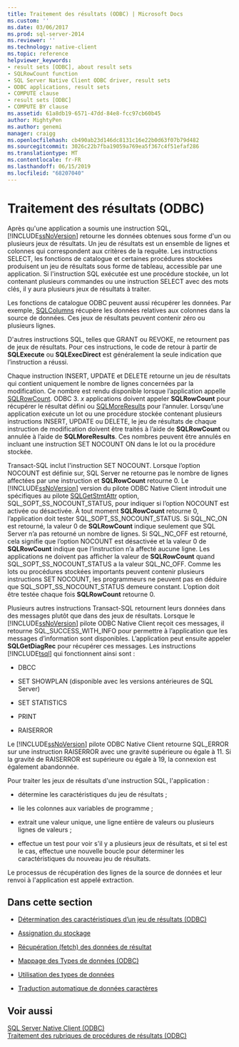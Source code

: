 ```yaml
---
title: Traitement des résultats (ODBC) | Microsoft Docs
ms.custom: ''
ms.date: 03/06/2017
ms.prod: sql-server-2014
ms.reviewer: ''
ms.technology: native-client
ms.topic: reference
helpviewer_keywords:
- result sets [ODBC], about result sets
- SQLRowCount function
- SQL Server Native Client ODBC driver, result sets
- ODBC applications, result sets
- COMPUTE clause
- result sets [ODBC]
- COMPUTE BY clause
ms.assetid: 61a8db19-6571-47dd-84e8-fcc97cb60b45
author: MightyPen
ms.author: genemi
manager: craigg
ms.openlocfilehash: cb490ab23d146dc8131c16e22b0d63f07b79d482
ms.sourcegitcommit: 3026c22b7fba19059a769ea5f367c4f51efaf286
ms.translationtype: MT
ms.contentlocale: fr-FR
ms.lasthandoff: 06/15/2019
ms.locfileid: "68207040"
---
```

# <a name="processing-results-odbc"></a>Traitement des résultats (ODBC)
  Après qu'une application a soumis une instruction SQL, [!INCLUDE[ssNoVersion](../../includes/ssnoversion-md.md)] retourne les données obtenues sous forme d'un ou plusieurs jeux de résultats. Un jeu de résultats est un ensemble de lignes et colonnes qui correspondent aux critères de la requête. Les instructions SELECT, les fonctions de catalogue et certaines procédures stockées produisent un jeu de résultats sous forme de tableau, accessible par une application. Si l'instruction SQL exécutée est une procédure stockée, un lot contenant plusieurs commandes ou une instruction SELECT avec des mots clés, il y aura plusieurs jeux de résultats à traiter.  
  
 Les fonctions de catalogue ODBC peuvent aussi récupérer les données. Par exemple, [SQLColumns](../native-client-odbc-api/sqlcolumns.md) récupère les données relatives aux colonnes dans la source de données. Ces jeux de résultats peuvent contenir zéro ou plusieurs lignes.  
  
 D'autres instructions SQL, telles que GRANT ou REVOKE, ne retournent pas de jeux de résultats. Pour ces instructions, le code de retour à partir de **SQLExecute** ou **SQLExecDirect** est généralement la seule indication que l’instruction a réussi.  
  
 Chaque instruction INSERT, UPDATE et DELETE retourne un jeu de résultats qui contient uniquement le nombre de lignes concernées par la modification. Ce nombre est rendu disponible lorsque l’application appelle [SQLRowCount](../native-client-odbc-api/sqlrowcount.md). ODBC 3. *x* applications doivent appeler **SQLRowCount** pour récupérer le résultat défini ou [SQLMoreResults](../native-client-odbc-api/sqlmoreresults.md) pour l’annuler. Lorsqu’une application exécute un lot ou une procédure stockée contenant plusieurs instructions INSERT, UPDATE ou DELETE, le jeu de résultats de chaque instruction de modification doivent être traités à l’aide de **SQLRowCount** ou annulée à l’aide de **SQLMoreResults**. Ces nombres peuvent être annulés en incluant une instruction SET NOCOUNT ON dans le lot ou la procédure stockée.  
  
 Transact-SQL inclut l'instruction SET NOCOUNT. Lorsque l’option NOCOUNT est définie sur, SQL Server ne retourne pas le nombre de lignes affectées par une instruction et **SQLRowCount** retourne 0. Le [!INCLUDE[ssNoVersion](../../includes/ssnoversion-md.md)] version du pilote ODBC Native Client introduit une spécifiques au pilote [SQLGetStmtAttr](../native-client-odbc-api/sqlgetstmtattr.md) option, SQL_SOPT_SS_NOCOUNT_STATUS, pour indiquer si l’option NOCOUNT est activée ou désactivée. À tout moment **SQLRowCount** retourne 0, l’application doit tester SQL_SOPT_SS_NOCOUNT_STATUS. Si SQL_NC_ON est retourné, la valeur 0 de **SQLRowCount** indique seulement que SQL Server n’a pas retourné un nombre de lignes. Si SQL_NC_OFF est retourné, cela signifie que l’option NOCOUNT est désactivée et la valeur 0 de **SQLRowCount** indique que l’instruction n’a affecté aucune ligne. Les applications ne doivent pas afficher la valeur de **SQLRowCount** quand SQL_SOPT_SS_NOCOUNT_STATUS a la valeur SQL_NC_OFF. Comme les lots ou procédures stockées importants peuvent contenir plusieurs instructions SET NOCOUNT, les programmeurs ne peuvent pas en déduire que SQL_SOPT_SS_NOCOUNT_STATUS demeure constant. L’option doit être testée chaque fois **SQLRowCount** retourne 0.  
  
 Plusieurs autres instructions Transact-SQL retournent leurs données dans des messages plutôt que dans des jeux de résultats. Lorsque le [!INCLUDE[ssNoVersion](../../includes/ssnoversion-md.md)] pilote ODBC Native Client reçoit ces messages, il retourne SQL_SUCCESS_WITH_INFO pour permettre à l’application que les messages d’information sont disponibles. L’application peut ensuite appeler **SQLGetDiagRec** pour récupérer ces messages. Les instructions [!INCLUDE[tsql](../../includes/tsql-md.md)] qui fonctionnent ainsi sont :  
  
-   DBCC  
  
-   SET SHOWPLAN (disponible avec les versions antérieures de SQL Server)  
  
-   SET STATISTICS  
  
-   PRINT  
  
-   RAISERROR  
  
 Le [!INCLUDE[ssNoVersion](../../includes/ssnoversion-md.md)] pilote ODBC Native Client retourne SQL_ERROR sur une instruction RAISERROR avec une gravité supérieure ou égale à 11. Si la gravité de RAISERROR est supérieure ou égale à 19, la connexion est également abandonnée.  
  
 Pour traiter les jeux de résultats d'une instruction SQL, l'application :  
  
-   détermine les caractéristiques du jeu de résultats ;  
  
-   lie les colonnes aux variables de programme ;  
  
-   extrait une valeur unique, une ligne entière de valeurs ou plusieurs lignes de valeurs ;  
  
-   effectue un test pour voir s'il y a plusieurs jeux de résultats, et si tel est le cas, effectue une nouvelle boucle pour déterminer les caractéristiques du nouveau jeu de résultats.  
  
 Le processus de récupération des lignes de la source de données et leur renvoi à l'application est appelé extraction.  
  
## <a name="in-this-section"></a>Dans cette section  
  
-   [Détermination des caractéristiques d’un jeu de résultats &#40;ODBC&#41;](determining-the-characteristics-of-a-result-set-odbc.md)  
  
-   [Assignation du stockage](assigning-storage.md)  
  
-   [Récupération (fetch) des données de résultat](fetching-result-data.md)  
  
-   [Mappage des Types de données &#40;ODBC&#41;](mapping-data-types-odbc.md)  
  
-   [Utilisation des types de données](data-type-usage.md)  
  
-   [Traduction automatique de données caractères](autotranslation-of-character-data.md)  
  
## <a name="see-also"></a>Voir aussi  
 [SQL Server Native Client &#40;ODBC&#41;](../native-client/odbc/sql-server-native-client-odbc.md)   
 [Traitement des rubriques de procédures de résultats &#40;ODBC&#41;](../../database-engine/dev-guide/processing-results-how-to-topics-odbc.md)  
  
  
